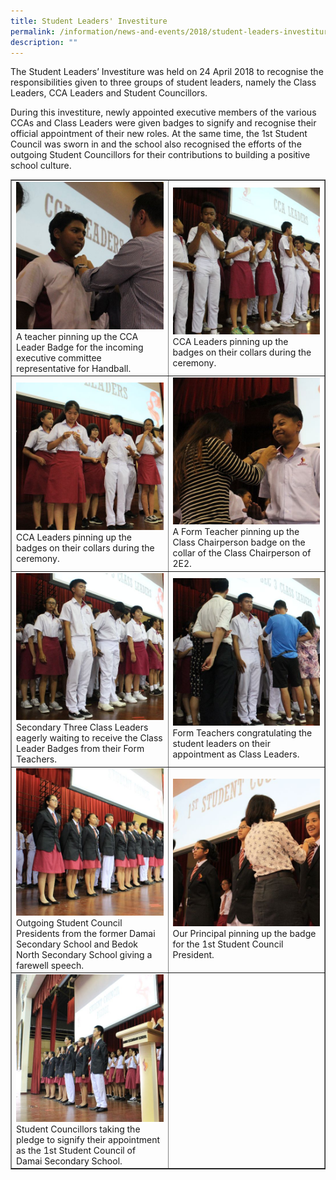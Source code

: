 ```yaml
---
title: Student Leaders' Investiture
permalink: /information/news-and-events/2018/student-leaders-investiture/
description: ""
---
```

<p>The Student Leaders&rsquo; Investiture was held on 24 April 2018 to recognise the responsibilities given to three groups of student leaders, namely the Class Leaders, CCA Leaders and Student Councillors.</p>
<p>During this investiture, newly appointed executive members of the various CCAs and Class Leaders were given badges to signify and recognise their official appointment of their new roles. At the same time, the 1st Student Council was sworn in and the school also recognised the efforts of the outgoing Student Councillors for their contributions to building a positive school culture.</p>
<table style="border-collapse: collapse; width: 100%;" border="1">
<tbody>
<tr>
<td style="width: 50%;"><img src="/images/sli1.jpg">A teacher pinning up the CCA Leader Badge for the incoming executive committee representative for Handball.</td>
<td style="width: 50%;"><img src="/images/sli2.jpg">CCA Leaders pinning up the badges on their collars during the ceremony.</td>
</tr>
<tr>
<td style="width: 50%;"><img src="/images/sli3.jpg">CCA Leaders pinning up the badges on their collars during the ceremony.</td>
<td style="width: 50%;"><img src="/images/sli4.jpg">A Form Teacher pinning up the Class Chairperson badge on the collar of the Class Chairperson of 2E2.</td>
</tr>
<tr>
<td style="width: 50%;"><img src="/images/sli5.jpg">Secondary Three Class Leaders eagerly waiting to receive the Class Leader Badges from their Form Teachers.</td>
<td style="width: 50%;"><img src="/images/sli6.jpg">Form Teachers congratulating the student leaders on their appointment as Class Leaders.</td>
</tr>
<tr>
<td style="width: 50%;"><img src="/images/sli7.jpg">Outgoing Student Council Presidents from the former Damai Secondary School and Bedok North Secondary School giving a farewell speech.</td>
<td style="width: 50%;"><img src="/images/sli8.jpg">Our Principal pinning up the badge for the 1st Student Council President.</td>
</tr>
<tr>
<td style="width: 50%;"><img src="/images/sli9.jpg">Student Councillors taking the pledge to signify their appointment as the 1st Student Council of Damai Secondary School.</td>
<td style="width: 50%;">&nbsp;</td>
</tr>
</tbody>
</table>